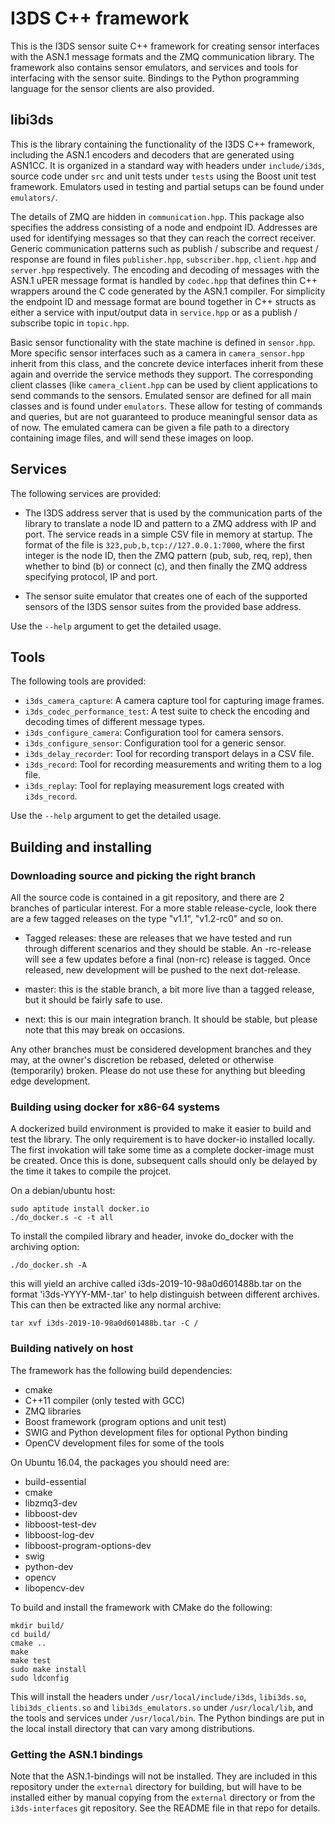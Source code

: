 # I3DS C++ framework

This is the I3DS sensor suite C++ framework for creating sensor
interfaces with the ASN.1 message formats and the ZMQ communication
library. The framework also contains sensor emulators, and services
and tools for interfacing with the sensor suite. Bindings to the
Python programming language for the sensor clients are also provided.

## libi3ds

This is the library containing the functionality of the I3DS C++
framework, including the ASN.1 encoders and decoders that are
generated using ASN1CC. It is organized in a standard way with headers
under `include/i3ds`, source code under `src` and unit tests under
`tests` using the Boost unit test framework. Emulators used in testing
and partial setups can be found under `emulators/`.

The details of ZMQ are hidden in `communication.hpp`. This package
also specifies the address consisting of a node and endpoint ID.
Addresses are used for identifying messages so that they can reach the
correct receiver. Generic communication patterns such as publish /
subscribe and request / response are found in files `publisher.hpp`,
`subscriber.hpp`, `client.hpp` and `server.hpp` respectively.  The
encoding and decoding of messages with the ASN.1 uPER message format
is handled by `codec.hpp` that defines thin C++ wrappers around the C
code generated by the ASN.1 compiler. For simplicity the endpoint ID
and message format are bound together in C++ structs as either a
service with input/output data in `service.hpp` or as a publish /
subscribe topic in `topic.hpp`.

Basic sensor functionality with the state machine is defined in
`sensor.hpp`. More specific sensor interfaces such as a camera in
`camera_sensor.hpp` inherit from this class, and the concrete device
interfaces inherit from these again and override the service methods
they support. The corresponding client classes (like `camera_client.hpp`
can be used by client applications to send commands to the sensors.
Emulated sensor are defined for all main classes and is found under
`emulators`. These allow for testing of commands and queries, but are
not guaranteed to produce meaningful sensor data as of now. The emulated
camera can be given a file path to a directory containing image files,
and will send these images on loop.

## Services

The following services are provided:

* The I3DS address server that is used by the communication parts of
  the library to translate a node ID and pattern to a ZMQ address with
  IP and port. The service reads in a simple CSV file in memory at
  startup. The format of the file is `323,pub,b,tcp://127.0.0.1:7000`,
  where the first integer is the node ID, then the ZMQ pattern (pub,
  sub, req, rep), then whether to bind (b) or connect (c), and then
  finally the ZMQ address specifying protocol, IP and port.

* The sensor suite emulator that creates one of each of the supported
  sensors of the I3DS sensor suites from the provided base address.

Use the `--help` argument to get the detailed usage.

## Tools

The following tools are provided:

* `i3ds_camera_capture`: A camera capture tool for capturing
image frames.
* `i3ds_codec_performance_test`: A test suite to check the
encoding and decoding times of different message types.
* `i3ds_configure_camera`: Configuration tool for camera sensors.
* `i3ds_configure_sensor`: Configuration tool for a generic sensor.
* `i3ds_delay_recorder`: Tool for recording transport delays in
a CSV file.
* `i3ds_record`: Tool for recording measurements and writing them
to a log file.
* `i3ds_replay`: Tool for replaying measurement logs created with
`i3ds_record`.

Use the `--help` argument to get the detailed usage.

## Building and installing

### Downloading source and picking the right branch

All the source code is contained in a git repository, and there
are 2 branches of particular interest. For a more stable release-cycle,
look there are a few tagged releases on the type "v1.1", "v1.2-rc0" and
so on.

* Tagged releases: these are releases that we have tested and run
  through different scenarios and they should be stable. An -rc-release
  will see a few updates before a final (non-rc) release is tagged. Once
  released, new development will be pushed to the next dot-release.

* master: this is the stable branch, a bit more live than a tagged
  release, but it should be fairly safe to use.

* next: this is our main integration branch. It should be stable, but
  please note that this may break on occasions.

Any other branches must be considered development branches and they may,
at the owner's discretion be rebased, deleted or otherwise (temporarily)
broken. Please do not use these for anything but bleeding edge
development.



### Building using docker for x86-64 systems

A dockerized build environment is provided to make it easier to build
and test the library. The only requirement is to have docker-io
installed locally. The first invokation will take some time as a
complete docker-image must be created. Once this is done, subsequent
calls should only be delayed by the time it takes to compile the
projcet.

On a debian/ubuntu host:
``` shell
sudo aptitude install docker.io
./do_docker.s -c -t all
```

To install the compiled library and header, invoke do_docker with the
archiving option:

``` shell
./do_docker.sh -A
```

this will yield an archive called i3ds-2019-10-98a0d601488b.tar on the
format 'i3ds-YYYY-MM-<sha1>.tar' to help distinguish between different
archives. This can then be extracted like any normal archive:

``` shell
tar xvf i3ds-2019-10-98a0d601488b.tar -C /
```


### Building natively on host

The framework has the following build dependencies:

* cmake
* C++11 compiler (only tested with GCC)
* ZMQ libraries
* Boost framework (program options and unit test)
* SWIG and Python development files for optional Python binding
* OpenCV development files for some of the tools

On Ubuntu 16.04, the packages you should need are:
* build-essential
* cmake
* libzmq3-dev
* libboost-dev
* libboost-test-dev
* libboost-log-dev
* libboost-program-options-dev
* swig
* python-dev
* opencv
* libopencv-dev

To build and install the framework with CMake do the following:

```
mkdir build/
cd build/
cmake ..
make
make test
sudo make install
sudo ldconfig
```

This will install the headers under `/usr/local/include/i3ds`,
`libi3ds.so`, `libi3ds_clients.so` and `libi3ds_emulators.so`
under `/usr/local/lib`, and the tools and services under
`/usr/local/bin`. The Python bindings are put in the local install
directory that can vary among distributions.

### Getting the ASN.1 bindings
  
Note that the ASN.1-bindings will not be installed. They are 
included in this repository under the `external` directory for
building, but will have to be installed either by manual copying
from the `external` directory or from the `i3ds-interfaces`
git repository. See the README file in that repo for details.
